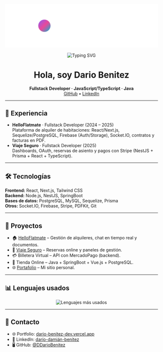 
<!-- Banner propio -->
<p align="center">
  <img src="banner.svg" alt="Banner" />
</p>

<!-- Animación typing -->
<p align="center">
  <img src="https://readme-typing-svg.demolab.com?font=Inter&weight=600&size=22&duration=3000&pause=800&center=true&vCenter=true&width=900&lines=Fullstack+Developer;Node.js+%7C+React+%7C+Next.js+%7C+NestJS+%7C+SpringBoot;Arquitectura%2C+escalabilidad+y+UX" alt="Typing SVG" />
</p>

<h1 align="center">Hola, soy Dario Benitez</h1>
<p align="center">
  <b>Fullstack Developer · JavaScript/TypeScript · Java</b><br/>
  <a href="https://github.com/DDarioBenitez">GitHub</a> •
  <a href="https://www.linkedin.com/in/dar%C3%ADo-dami%C3%A1n-ben%C3%ADtez/">LinkedIn</a>
</p>

---

## 🚀 Experiencia
- **HelloFlatmate** · Fullstack Developer (2024 – 2025)  
  Plataforma de alquiler de habitaciones: React/Next.js, Sequelize/PostgreSQL, Firebase (Auth/Storage), Socket.IO, contratos y facturas en PDF.
- **Viaje Seguro** · Fullstack Developer (2025)  
  Dashboards, OAuth, reservas de asiento y pagos con Stripe (NestJS + Prisma + React + TypeScript).

---

## 🛠️ Tecnologías
**Frontend:** React, Next.js, Tailwind CSS  
**Backend:** Node.js, NestJS, SpringBoot  
**Bases de datos:** PostgreSQL, MySQL, Sequelize, Prisma  
**Otros:** Socket.IO, Firebase, Stripe, PDFKit, Git

---

## 📂 Proyectos
- 🏠 [HelloFlatmate](http://www.helloflatmate.com/) – Gestión de alquileres, chat en tiempo real y documentos.  
- 🚐 [Viaje Seguro](https://viajeseguro.site/) – Reservas online y paneles de gestión.  
- 💳 Billetera Virtual – API con MercadoPago (backend).  
- 👕 Tienda Online – Java + SpringBoot + Vue.js + PostgreSQL.  
- 🌐 [Portafolio](https://dario-benitez-dev.vercel.app/) – Mi sitio personal.

---

## 📊 Lenguajes usados
<p align="center">
  <img src="https://github-readme-stats.vercel.app/api/top-langs/?username=DDarioBenitez&layout=compact&theme=radical&langs_count=8" alt="Lenguajes más usados" />
</p>

---

## 🤝 Contacto
- 🌐 Portfolio: [dario-benitez-dev.vercel.app](https://dario-benitez-dev.vercel.app)  
- 💼 LinkedIn: [darío-damián-benítez](https://www.linkedin.com/in/dar%C3%ADo-dami%C3%A1n-ben%C3%ADtez/)  
- 🖥 GitHub: [@DDarioBenitez](https://github.com/DDarioBenitez)
